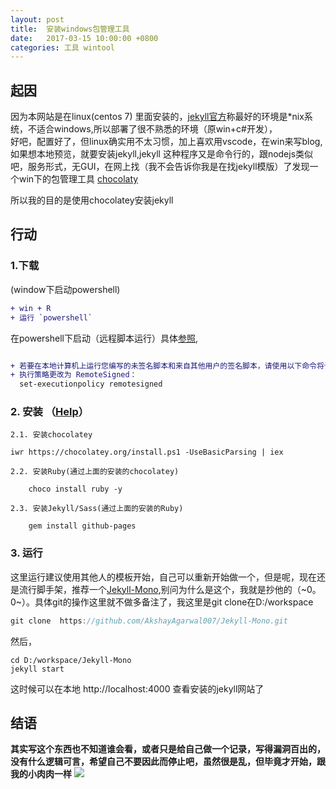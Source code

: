 ```yaml
---
layout: post
title:  安装windows包管理工具
date:   2017-03-15 10:00:00 +0800
categories: 工具 wintool
---    
```

## 起因  

因为本网站是在linux(centos 7) 里面安装的，[jekyll官方](http://jekyll.com.cn/)称最好的环境是*nix系统，不适合windows,所以部署了很不熟悉的环境（原win+c#开发），  
好吧，配置好了，但linux确实用不太习惯，加上喜欢用vscode，在win来写blog,如果想本地预览，就要安装jekyll,jekyll
这种程序又是命令行的，跟nodejs类似吧，服务形式，无GUI，在网上找（我不会告诉你我是在找jekyll模版）了发现一个win下的包管理工具 [chocolaty](https://chocolatey.org/)   

所以我的目的是使用chocolatey安装jekyll


## 行动  
### 1.下载        

(window下启动powershell)

```diff
+ win + R 
+ 运行 `powershell` 

```   
<!--```diff
+ this will be highlighted in green
- this will be highlighted in red 
```-->

在powershell下启动（远程脚本运行）具体[参照](http://www.cnblogs.com/zhaozhan/archive/2012/06/01/2529384.html),  
```diff

+ 若要在本地计算机上运行您编写的未签名脚本和来自其他用户的签名脚本，请使用以下命令将计算机上的 
+ 执行策略更改为 RemoteSigned： 
  set-executionpolicy remotesigned
```

### 2. 安装 （[Help](https://chocolatey.org/install)）   

    

```
2.1. 安装chocolatey  

iwr https://chocolatey.org/install.ps1 -UseBasicParsing | iex

``` 

```
2.2. 安装Ruby(通过上面的安装的chocolatey)  

    choco install ruby -y

``` 
```
2.3. 安装Jekyll/Sass(通过上面的安装的Ruby)  

    gem install github-pages

``` 

### 3. 运行   
这里运行建议使用其他人的模板开始，自己可以重新开始做一个，但是呢，现在还是流行脚手架，推荐一个[Jekyll-Mono](https://github.com/AkshayAgarwal007/Jekyll-Mono),别问为什么是这个，我就是抄他的（~0。0~）。具体git的操作这里就不做多备注了，我这里是git clone在D:/workspace  

```js
git clone  https://github.com/AkshayAgarwal007/Jekyll-Mono.git
```  
然后，  
```
cd D:/workspace/Jekyll-Mono  
jekyll start  

```  
这时候可以在本地 http://localhost:4000 查看安装的jekyll网站了
## 结语  
**其实写这个东西也不知道谁会看，或者只是给自己做一个记录，写得漏洞百出的，没有什么逻辑可言，希望自己不要因此而停止吧，虽然很是乱，但毕竟才开始，跟我的小肉肉一样**
![](http://image18.poco.cn/mypoco/myphoto/20170315/11/6645508220170315115602090.jpg)


